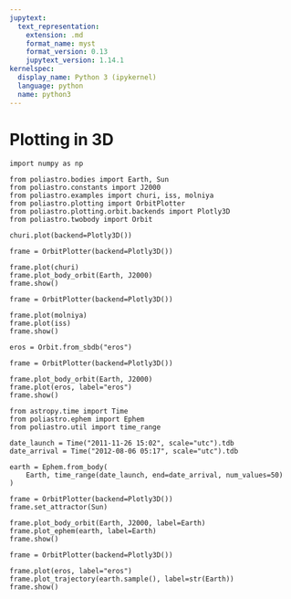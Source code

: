 ```yaml
---
jupytext:
  text_representation:
    extension: .md
    format_name: myst
    format_version: 0.13
    jupytext_version: 1.14.1
kernelspec:
  display_name: Python 3 (ipykernel)
  language: python
  name: python3
---
```


# Plotting in 3D

```{code-cell} ipython3
import numpy as np

from poliastro.bodies import Earth, Sun
from poliastro.constants import J2000
from poliastro.examples import churi, iss, molniya
from poliastro.plotting import OrbitPlotter
from poliastro.plotting.orbit.backends import Plotly3D
from poliastro.twobody import Orbit
```

```{code-cell} ipython3
churi.plot(backend=Plotly3D())
```

```{code-cell} ipython3
frame = OrbitPlotter(backend=Plotly3D())

frame.plot(churi)
frame.plot_body_orbit(Earth, J2000)
frame.show()
```

```{code-cell} ipython3
frame = OrbitPlotter(backend=Plotly3D())

frame.plot(molniya)
frame.plot(iss)
frame.show()
```

```{code-cell} ipython3
eros = Orbit.from_sbdb("eros")

frame = OrbitPlotter(backend=Plotly3D())

frame.plot_body_orbit(Earth, J2000)
frame.plot(eros, label="eros")
frame.show()
```

```{code-cell} ipython3
from astropy.time import Time
from poliastro.ephem import Ephem
from poliastro.util import time_range
```

```{code-cell} ipython3
date_launch = Time("2011-11-26 15:02", scale="utc").tdb
date_arrival = Time("2012-08-06 05:17", scale="utc").tdb

earth = Ephem.from_body(
    Earth, time_range(date_launch, end=date_arrival, num_values=50)
)
```

```{code-cell} ipython3
frame = OrbitPlotter(backend=Plotly3D())
frame.set_attractor(Sun)

frame.plot_body_orbit(Earth, J2000, label=Earth)
frame.plot_ephem(earth, label=Earth)
frame.show()
```

```{code-cell} ipython3
frame = OrbitPlotter(backend=Plotly3D())

frame.plot(eros, label="eros")
frame.plot_trajectory(earth.sample(), label=str(Earth))
frame.show()
```
